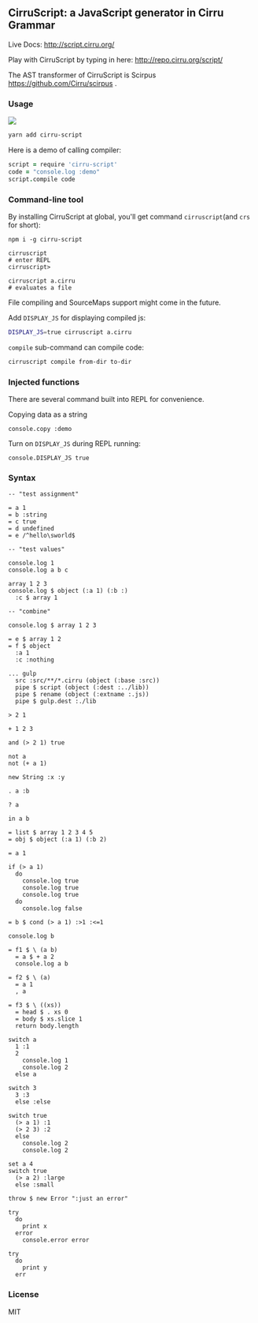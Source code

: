 
CirruScript: a JavaScript generator in Cirru Grammar
------

Live Docs: http://script.cirru.org/

Play with CirruScript by typing in here: http://repo.cirru.org/script/

The AST transformer of CirruScript is Scirpus https://github.com/Cirru/scirpus .

### Usage

![](https://img.shields.io/npm/v/cirru-script.svg)


```bash
yarn add cirru-script
```

Here is a demo of calling compiler:

```coffee
script = require 'cirru-script'
code = "console.log :demo"
script.compile code
```

### Command-line tool

By installing CirruScript at global, you'll get command `cirruscript`(and `crs` for short):

```text
npm i -g cirru-script
```

```text
cirruscript
# enter REPL
cirruscript>
```

```text
cirruscript a.cirru
# evaluates a file
```

File compiling and SourceMaps support might come in the future.

Add `DISPLAY_JS` for displaying compiled js:

```bash
DISPLAY_JS=true cirruscript a.cirru
```

`compile` sub-command can compile code:

```bash
cirruscript compile from-dir to-dir
```

### Injected functions

There are several command built into REPL for convenience.

Copying data as a string

```cirru
console.copy :demo
```

Turn on `DISPLAY_JS` during REPL running:

```cirru
console.DISPLAY_JS true
```

### Syntax

```cirru
-- "test assignment"

= a 1
= b :string
= c true
= d undefined
= e /^hello\sworld$

-- "test values"

console.log 1
console.log a b c

array 1 2 3
console.log $ object (:a 1) (:b :)
  :c $ array 1

-- "combine"

console.log $ array 1 2 3

= e $ array 1 2
= f $ object
  :a 1
  :c :nothing

... gulp
  src :src/**/*.cirru (object (:base :src))
  pipe $ script (object (:dest :../lib))
  pipe $ rename (object (:extname :.js))
  pipe $ gulp.dest :./lib

> 2 1

+ 1 2 3

and (> 2 1) true

not a
not (+ a 1)

new String :x :y

. a :b

? a

in a b

= list $ array 1 2 3 4 5
= obj $ object (:a 1) (:b 2)

= a 1

if (> a 1)
  do
    console.log true
    console.log true
    console.log true
  do
    console.log false

= b $ cond (> a 1) :>1 :<=1

console.log b

= f1 $ \ (a b)
  = a $ + a 2
  console.log a b

= f2 $ \ (a)
  = a 1
  , a

= f3 $ \ ((xs))
  = head $ . xs 0
  = body $ xs.slice 1
  return body.length

switch a
  1 :1
  2
    console.log 1
    console.log 2
  else a

switch 3
  3 :3
  else :else

switch true
  (> a 1) :1
  (> 2 3) :2
  else
    console.log 2
    console.log 2

set a 4
switch true
  (> a 2) :large
  else :small

throw $ new Error ":just an error"

try
  do
    print x
  error
    console.error error

try
  do
    print y
  err
```

### License

MIT
